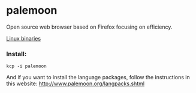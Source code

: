 # palemoon

Open source web browser based on Firefox focusing on efficiency.

[Linux binaries](https://linux.palemoon.org/download/mainline/)

### Install:
```
kcp -i palemoon
```

And if you want to install the language packages, follow the instructions in this website:
http://www.palemoon.org/langpacks.shtml
